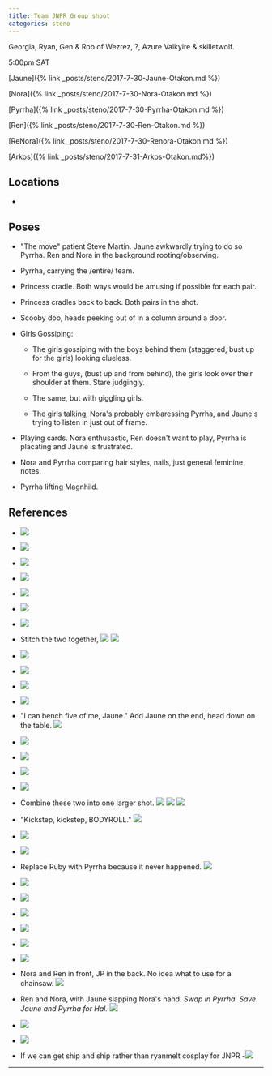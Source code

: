 ```yaml
---
title: Team JNPR Group shoot
categories: steno
---
```


Georgia, Ryan, Gen & Rob of Wezrez, ?, Azure Valkyire & skilletwolf.

5:00pm SAT

[Jaune]({% link _posts/steno/2017-7-30-Jaune-Otakon.md  %})

[Nora]({% link _posts/steno/2017-7-30-Nora-Otakon.md  %})

[Pyrrha]({% link _posts/steno/2017-7-30-Pyrrha-Otakon.md  %})

[Ren]({% link _posts/steno/2017-7-30-Ren-Otakon.md  %})

[ReNora]({% link _posts/steno/2017-7-30-Renora-Otakon.md  %})

[Arkos]({% link _posts/steno/2017-7-31-Arkos-Otakon.md%})

## Locations

- 

## Poses

* "The move" patient Steve Martin. Jaune awkwardly trying to do so Pyrrha. Ren and Nora in the background rooting/observing.

* Pyrrha, carrying the /entire/ team.

* Princess cradle. Both ways would be amusing if possible for each pair.

* Princess cradles back to back. Both pairs in the shot. 

* Scooby doo, heads peeking out of in a column around a door. 

* Girls Gossiping:

  * The girls gossiping with the boys behind them (staggered, bust up for the girls) looking clueless.

  * From the guys, (bust up and from behind), the girls look over their shoulder at them. Stare judgingly.

  * The same, but with giggling girls.

  * The girls talking, Nora's probably embaressing Pyrrha, and Jaune's trying to listen in just out of frame.

* Playing cards. Nora enthusastic, Ren doesn't want to play, Pyrrha is placating and Jaune is frustrated.

* Nora and Pyrrha comparing hair styles, nails, just general feminine notes.

* Pyrrha lifting Magnhild.

## References

* ![](http://i.imgur.com/7w2gbV3.png)

* ![](http://i.imgur.com/uDFcnKo.png)

* ![](http://i.imgur.com/Xty4Vg8.png)

* ![](http://i.imgur.com/uL3n7iq.png)

* ![](http://i.imgur.com/Y2mW1aX.png)

* ![](http://i.imgur.com/UTIb8Nn.jpg)

* ![](http://i.imgur.com/lH5q19T.png)

* Stitch the two together, ![](http://i.imgur.com/1H2HiYn.png) ![](http://i.imgur.com/yazw8HP.png)

* ![](http://i.imgur.com/zCaxNRK.png)

* ![](http://i.imgur.com/7ctHkmi.png)

* ![](http://i.imgur.com/EhOifSY.png)

* ![](http://i.imgur.com/7LOLCja.png)

* "I can bench five of me, Jaune." Add Jaune on the end, head down on the table. ![](http://i.imgur.com/yd9ShGp.png)

* ![](http://i.imgur.com/ewwTTCG.png)

* ![](http://i.imgur.com/Qtz2ffl.png)

* ![](http://i.imgur.com/cTydCIq.png)

* ![](http://i.imgur.com/jwOqCvX.png)

* Combine these two into one larger shot. ![](http://i.imgur.com/PDUMo5j.png) ![](http://i.imgur.com/XzNEeoy.png) ![](http://i.imgur.com/FSxW9yG.png)

* "Kickstep, kickstep, BODYROLL." ![](http://i.imgur.com/ElKUJf3.png)

* ![](http://i.imgur.com/aNC0bhx.png)

* ![](http://i.imgur.com/ewJetAY.png)

* Replace Ruby with Pyrrha because it never happened. ![](http://i.imgur.com/QHKA8r6.png)

* ![](http://i.imgur.com/up0r3mR.png)

* ![](http://i.imgur.com/2ARp2Kr.png)

* ![](http://i.imgur.com/pHtolEq.png)

* ![](http://i.imgur.com/mgud3x6.jpg)

* ![](http://i.imgur.com/kuxm4fU.png)

* ![](http://i.imgur.com/lYFUrmx.png)

* Nora and Ren in front, JP in the back. No idea what to use for a chainsaw. ![](http://i.imgur.com/p5v974x.png)

* Ren and Nora, with Jaune slapping Nora's hand. *Swap in Pyrrha. Save Jaune and Pyrrha for Hal.* ![](http://i.imgur.com/bghzy8q.png)

* ![](http://i.imgur.com/OG1q1UL.png)

* ![](http://i.imgur.com/dkG7Sld.png)

* If we can get ship and ship rather than ryanmelt cosplay for JNPR -![](https://i.imgur.com/5s8hpLB.png)

---